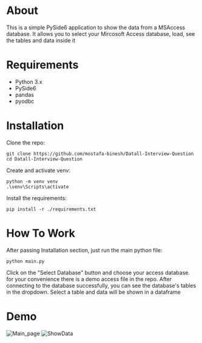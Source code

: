 # About
This is a simple PySide6 application to show the data from a MSAccess database. It allows you to select your Mircosoft Access database, load, see the tables and data inside it    
# Requirements
- Python 3.x
- PySide6
- pandas
- pyodbc
# Installation
Clone the repo:
```
git clone https://github.com/mostafa-binesh/Datall-Interview-Question
cd Datall-Interview-Question
```
Create and activate venv:
```
python -m venv venv
.\venv\Scripts\activate
```
Install the requirements:
```
pip install -r ./requirements.txt  
```
# How To Work
After passing Installation section, just run the main python file:  
```
python main.py   
```
Click on the "Select Database" button and choose your access database. for your convenience there is a demo access file in the repo.
After connecting to the database successfully, you can see the database's tables in the dropdown. Select a table and data will be shown in a dataframe
# Demo
![Main_page](https://github.com/user-attachments/assets/5d78ce90-baba-4943-9355-02086f4be184)
![ShowData](https://github.com/user-attachments/assets/c312d599-0f0f-4f9d-a5e8-0b65e0c8a4e3)
